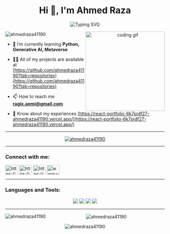 <h1 align="center">Hi 👋, I'm Ahmed Raza </h1>

<div align="center">
<img align="center" src="https://readme-typing-svg.herokuapp.com?size=22&duration=3000&color=31F711&center=true&vCenter=true&height=100&lines=%E2%9D%A4%EF%B8%8F%E2%80%8D%F0%9F%94%A5Passionate+Web+Developer%F0%9F%92%BB;Experience+Seeker%F0%9F%92%AF;Dedicated+to+Work%F0%9F%92%AA%F0%9F%8F%BB;Always+Learning%F0%9F%92%A1;from+Karachi%2C+Pakistan%F0%9F%87%B5%F0%9F%87%B0" alt="Typing SVG" />
<div/>

<img align="right" alt="coding gif" width="250" src="https://cdn.dribbble.com/users/1162077/screenshots/3848914/programmer.gif">

<p align="left"> <img src="https://komarev.com/ghpvc/?username=ahmedraza41190&label=Profile%20views&color=0e75b6&style=flat" alt="ahmedraza41190" /> </p>

<div align="left">
<p align="left">

* 🌱 I’m currently learning **Python, Generative AI, Metaverse**

* 👨‍💻 All of my projects are available at [https://github.com/ahmedraza41190?tab=repositories](https://github.com/ahmedraza41190?tab=repositories)

* 📫 How to reach me **ragix.aemi@gmail.com**

* 📄 Know about my experiences [https://react-portfolio-6k7srdf27-ahmedraza41190.vercel.app/](https://react-portfolio-6k7srdf27-ahmedraza41190.vercel.app/)

</p></div>

<hr />

<p align="center"> <a href="https://github.com/ryo-ma/github-profile-trophy"><img src="https://github-profile-trophy.vercel.app/?username=ahmedraza41190" alt="ahmedraza41190" /></a> </p>

<hr />

<h3 align="left">Connect with me:</h3>
<p align="left">
<a href="https://linkedin.com/in/https://www.linkedin.com/in/ahmed-raza-252bbb288/" target="blank"><img align="center" src="https://raw.githubusercontent.com/rahuldkjain/github-profile-readme-generator/master/src/images/icons/Social/linked-in-alt.svg" alt="https://www.linkedin.com/in/ahmed-raza-252bbb288/" height="30" width="40" /></a>
<a href="https://fb.com/https://www.facebook.com/profile.php?id=100009195927085" target="blank"><img align="center" src="https://raw.githubusercontent.com/rahuldkjain/github-profile-readme-generator/master/src/images/icons/Social/facebook.svg" alt="https://www.facebook.com/profile.php?id=100009195927085" height="30" width="40" /></a>
<a href="https://instagram.com/https://www.instagram.com/ahmed_raza41190/?hl=en" target="blank"><img align="center" src="https://raw.githubusercontent.com/rahuldkjain/github-profile-readme-generator/master/src/images/icons/Social/instagram.svg" alt="https://www.instagram.com/ahmed_raza41190/?hl=en" height="30" width="40" /></a>
<a href="https://www.youtube.com/c/www.youtube.com/@ahmedraza8592" target="blank"><img align="center" src="https://raw.githubusercontent.com/rahuldkjain/github-profile-readme-generator/master/src/images/icons/Social/youtube.svg" alt="www.youtube.com/@ahmedraza8592" height="30" width="40" /></a>
</p>

<hr />

<h3 align="left">Languages and Tools:</h3>
<p align='center'>
    <img src="https://skillicons.dev/icons?i=git,github,c,vscode" />
   <img src="https://skillicons.dev/icons?i=html,js,css,nextjs,tailwind,postgres"/>
   <img src="https://skillicons.dev/icons?i=react,express,mongodb,nodejs,ts,python"/>
  <img src="https://skillicons.dev/icons?i=firebase,postman,bootstrap,vercel"/>
</p>

<hr />

<p><img align="left" src="https://github-readme-stats.vercel.app/api/top-langs?username=ahmedraza41190&show_icons=true&locale=en&layout=compact" alt="ahmedraza41190" /></p>

<p>&nbsp;<img align="center" src="https://github-readme-stats.vercel.app/api?username=ahmedraza41190&show_icons=true&locale=en" alt="ahmedraza41190" /></p>

<p><img align="center" src="https://github-readme-streak-stats.herokuapp.com/?user=ahmedraza41190&" alt="ahmedraza41190" /></p>
